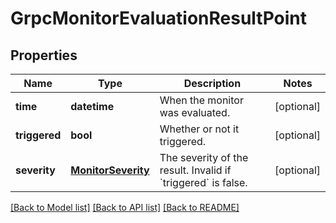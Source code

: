 # GrpcMonitorEvaluationResultPoint

## Properties
Name | Type | Description | Notes
------------ | ------------- | ------------- | -------------
**time** | **datetime** | When the monitor was evaluated. | [optional] 
**triggered** | **bool** | Whether or not it triggered. | [optional] 
**severity** | [**MonitorSeverity**](MonitorSeverity.md) | The severity of the result. Invalid if &#x60;triggered&#x60; is false. | [optional] 

[[Back to Model list]](../README.md#documentation-for-models) [[Back to API list]](../README.md#documentation-for-api-endpoints) [[Back to README]](../README.md)


